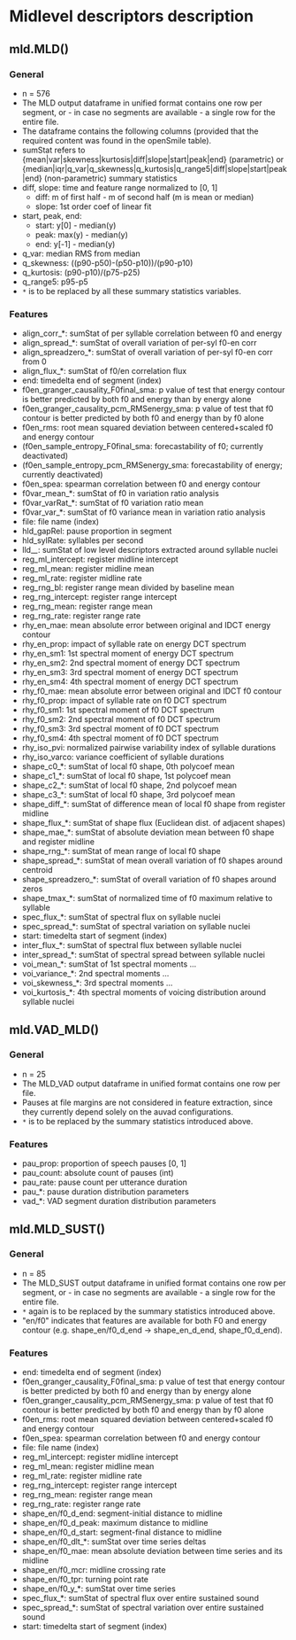 # Midlevel descriptors description

## mld.MLD()

### General

* n = 576
* The MLD output dataframe in unified format contains one row per segment, or - in case no segments are available - a single row for the entire file.
* The dataframe contains the following columns (provided that the required content was found in the openSmile table).
* sumStat refers to {mean|var|skewness|kurtosis|diff|slope|start|peak|end} (parametric) or {median|iqr|q_var|q_skewness|q_kurtosis|q_range5|diff|slope|start|peak|end} (non-parametric) summary statistics
* diff, slope: time and feature range normalized to [0, 1]
    * diff: m of first half - m of second half (m is mean or median)
    * slope: 1st order coef of linear fit
* start, peak, end:
    * start: y[0] - median(y)
    * peak:  max(y) - median(y)
    * end:   y[-1] - median(y)
* q_var: median RMS from median
* q_skewness: ((p90-p50)-(p50-p10))/(p90-p10)
* q_kurtosis: (p90-p10)/(p75-p25)
* q_range5: p95-p5
* `*` is to be replaced by all these summary statistics variables.

### Features
* align_corr_*: sumStat of per syllable correlation between f0 and energy
* align_spread_*: sumStat of overall variation of per-syl f0-en corr
* align_spreadzero_*: sumStat of overall variation of per-syl f0-en corr from 0
* align_flux_*: sumStat of f0/en correlation flux
* end: timedelta end of segment (index)
* f0en_granger_causality_F0final_sma: p value of test that energy contour is better predicted by both f0 and energy than by energy alone
* f0en_granger_causality_pcm_RMSenergy_sma: p value of test that f0 contour is better predicted by both f0 and energy than by f0 alone
* f0en_rms: root mean squared deviation between centered+scaled f0 and energy contour
* (f0en_sample_entropy_F0final_sma: forecastability of f0; currently deactivated)
* (f0en_sample_entropy_pcm_RMSenergy_sma: forecastability of energy; currently deactivated)
* f0en_spea: spearman correlation between f0 and energy contour
* f0var_mean_*: sumStat of f0 in variation ratio analysis
* f0var_varRat_*: sumStat of f0 variation ratio mean
* f0var_var_*: sumStat of f0 variance mean in variation ratio analysis
* file: file name (index)
* hld_gapRel: pause proportion in segment
* hld_sylRate: syllables per second
* lld_*_*: sumStat of low level descriptors extracted around syllable nuclei
* reg_ml_intercept: register midline intercept
* reg_ml_mean: register midline mean
* reg_ml_rate: register midline rate
* reg_rng_bl: register range mean divided by baseline mean
* reg_rng_intercept: register range intercept
* reg_rng_mean: register range mean
* reg_rng_rate: register range rate
* rhy_en_mae: mean absolute error between original and IDCT energy contour 
* rhy_en_prop: impact of syllable rate on energy DCT spectrum
* rhy_en_sm1: 1st spectral moment of energy DCT spectrum
* rhy_en_sm2: 2nd spectral moment of energy DCT spectrum
* rhy_en_sm3: 3rd spectral moment of energy DCT spectrum
* rhy_en_sm4: 4th spectral moment of energy DCT spectrum
* rhy_f0_mae: mean absolute error between original and IDCT f0 contour 
* rhy_f0_prop: impact of syllable rate on f0 DCT spectrum
* rhy_f0_sm1: 1st spectral moment of f0 DCT spectrum
* rhy_f0_sm2: 2nd spectral moment of f0 DCT spectrum
* rhy_f0_sm3: 3rd spectral moment of f0 DCT spectrum
* rhy_f0_sm4: 4th spectral moment of f0 DCT spectrum
* rhy_iso_pvi: normalized pairwise variability index of syllable durations
* rhy_iso_varco: variance coefficient of syllable durations
* shape_c0_*: sumStat of local f0 shape, 0th polycoef mean
* shape_c1_*: sumStat of local f0 shape, 1st polycoef mean
* shape_c2_*: sumStat of local f0 shape, 2nd polycoef mean
* shape_c3_*: sumStat of local f0 shape, 3rd polycoef mean
* shape_diff_*: sumStat of difference mean of local f0 shape from register midline
* shape_flux_*: sumStat of shape flux (Euclidean dist. of adjacent shapes)
* shape_mae_*: sumStat of absolute deviation mean between f0 shape and register midline 
* shape_rng_*: sumStat of mean range of local f0 shape
* shape_spread_*: sumStat of mean overall variation of f0 shapes around centroid
* shape_spreadzero_*: sumStat of overall variation of f0 shapes around zeros
* shape_tmax_*: sumStat of normalized time of f0 maximum relative to syllable
* spec_flux_*: sumStat of spectral flux on syllable nuclei
* spec_spread_*: sumStat of spectral variation on syllable nuclei
* start: timedelta start of segment (index)
* inter_flux_*: sumStat of spectral flux between syllable nuclei
* inter_spread_*: sumStat of spectral spread between syllable nuclei
* voi_mean_*: sumStat of 1st spectral moments ...
* voi_variance_*: 2nd spectral moments ...
* voi_skewness_*: 3rd spectral moments ...
* voi_kurtosis_*: 4th spectral moments of voicing distribution around syllable nuclei

## mld.VAD_MLD()

### General
* n = 25
* The MLD_VAD output dataframe in unified format contains one row per file.
* Pauses at file margins are not considered in feature extraction, since they currently depend solely on the auvad configurations.
* `*` is to be replaced by the summary statistics introduced above.

### Features
* pau_prop: proportion of speech pauses [0, 1]
* pau_count: absolute count of pauses (int)
* pau_rate: pause count per utterance duration
* pau_*: pause duration distribution parameters
* vad_*: VAD segment duration distribution parameters


## mld.MLD_SUST()

### General

* n = 85
* The MLD_SUST output dataframe in unified format contains one row per segment, or - in case no segments are available - a single row for the entire file.
* `*` again is to be replaced by the summary statistics introduced above.
* "en/f0" indicates that features are available for both F0 and energy contour (e.g. shape_en/f0_d_end -> shape_en_d_end, shape_f0_d_end).

### Features

* end: timedelta end of segment (index)
* f0en_granger_causality_F0final_sma: p value of test that energy contour is better predicted by both f0 and energy than by energy alone
* f0en_granger_causality_pcm_RMSenergy_sma: p value of test that f0 contour is better predicted by both f0 and energy than by f0 alone
* f0en_rms: root mean squared deviation between centered+scaled f0 and energy contour
* f0en_spea: spearman correlation between f0 and energy contour
* file: file name (index)
* reg_ml_intercept: register midline intercept
* reg_ml_mean: register midline mean
* reg_ml_rate: register midline rate
* reg_rng_intercept: register range intercept
* reg_rng_mean: register range mean
* reg_rng_rate: register range rate
* shape_en/f0_d_end: segment-initial distance to midline
* shape_en/f0_d_peak: maximum distance to midline
* shape_en/f0_d_start: segment-final distance to midline
* shape_en/f0_dlt_*: sumStat over time series deltas
* shape_en/f0_mae: mean absolute deviation between time series and its midline
* shape_en/f0_mcr: midline crossing rate
* shape_en/f0_tpr: turning point rate
* shape_en/f0_y_*: sumStat over time series
* spec_flux_*: sumStat of spectral flux over entire sustained sound
* spec_spread_*: sumStat of spectral variation over entire sustained sound
* start: timedelta start of segment (index)

